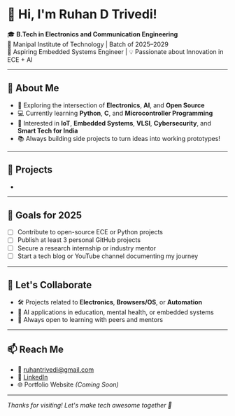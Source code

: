 # 👋 Hi, I'm Ruhan  D Trivedi!

🎓 **B.Tech in Electronics and Communication Engineering**  
📍 Manipal Institute of Technology | Batch of 2025–2029  
🔧 Aspiring Embedded Systems Engineer | 💡 Passionate about Innovation in ECE + AI  

---

## 🚀 About Me

- 🧠 Exploring the intersection of **Electronics**, **AI**, and **Open Source**
- 💻 Currently learning **Python**, **C**, and **Microcontroller Programming**
- 📡 Interested in **IoT**, **Embedded Systems**, **VLSI**, **Cybersecurity**, and **Smart Tech for India**
- 📚 Always building side projects to turn ideas into working prototypes!

---

## 🔨 Projects 

-
---

## 📌 Goals for 2025

- [ ] Contribute to open-source ECE or Python projects  
- [ ] Publish at least 3 personal GitHub projects  
- [ ] Secure a research internship or industry mentor  
- [ ] Start a tech blog or YouTube channel documenting my journey

---

## 🤝 Let's Collaborate

- 🛠 Projects related to **Electronics**, **Browsers/OS**, or **Automation**
- 🤖 AI applications in education, mental health, or embedded systems
- 🔗 Always open to learning with peers and mentors

---

## 📫 Reach Me

- 📧 ruhantrivedi@gmail.com  
- 💼 [LinkedIn](www.linkedin.com/in/ruhan-darshak-trivedi-48b75b2b2) 
- 🌐 Portfolio Website *(Coming Soon)*

---

_Thanks for visiting! Let's make tech awesome together 🌟_

